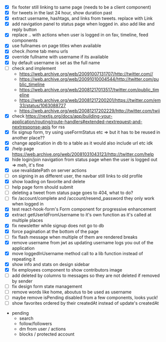 - [x] fix footer still linking to same page (needs to be a client component)
- [x] for tweets in the last 24 hour, show duration past
- [x] extract username, hashtags, and links from tweets. replace with Link
- [x] add navigation panel to status page when logged in. also add like and reply button
- [x] replace .. with actions when user is logged in on fav, timeline, feed components
- [x] use fullnames on page titles when available
- [x] check /home tab menu urls
- [x] override fullname with username if its available
- [x] by default username is set as the full name
- [ ] check and implement
  - https://web.archive.org/web/20091007131707/http://twitter.com//
  - https://web.archive.org/web/20091010004544/http://twitter.com/public_timeline
  - https://web.archive.org/web/20081217013517/twitter.com/public_timeline
  - https://web.archive.org/web/20081217200201/https://twitter.com/em33/status/1063088727
  - https://web.archive.org/web/20081217202229/http://twitter.com/twii
- [x] check https://nextjs.org/docs/app/building-your-application/routing/route-handlers#extended-nextrequest-and-nextresponse-apis for rss
- [x] fix signup form, try using useFormStatus etc => but it has to be reused in another place??
- [x] change application in db to a table as it would also include url etc idk
- [x] /help page https://web.archive.org/web/20081031043123/http://twitter.com/help
- [x] hide login/join navigation from status page when the user is logged out => meh, it's fine
- [x] use revalidatePath on server actions
- [ ] on signing in as different user, the navbar still links to old profile
- [x] show loading on favorite and delete
- [ ] help page form should submit
- [ ] deleting a tweet from status page goes to 404, what to do?
- [ ] fix /account/complete and /account/resend_password they only work when logged in
- [x] test react-hook-form's Form component for progressive enhancement
- [x] extract getUserIdFromUsername to it's own function as it's called at multiple places
- [x] fix newsletter while signup does not go to db
- [x] force pagination at the bottom of the page
- [ ] fix flash message when multiple of them are rendered breaks
- [x] remove username from jwt as updating username logs you out of the application
- [x] move loggedInUsername method call to a lib function instead of repeating it
- [x] show info and stats on design sidebar
- [x] fix employees component to show contributors image
- [ ] add deleted by columns to messages so they are not deleted if removed by sender
- [ ] fix design form state management
- [ ] remove words like home, aboutus to be used as username
- [ ] maybe remove isPending disabled from a few components, looks yuck!
- [ ] show favorites ordered by their createdAt instead of update's createdAt
- pending
  - search
  - follow/followers
  - dm from user / actions
  - blocks / protected account
